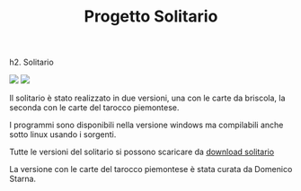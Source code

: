 ﻿---
directory_name: Progetti
title: Progetto Solitario
in_menu: true
sort_info: 64
---

h2. Solitario

<img src="{relocatable: /images/solitario/special/in_partita_small.jpg}">
<img src="{relocatable: /images/solitario/windows/in_partita_small.jpg}">

Il solitario è stato realizzato in due versioni, una con le carte da briscola,
la seconda con le carte del tarocco piemontese.

I programmi sono disponibili nella versione windows ma compilabili anche sotto linux usando i sorgenti.

Tutte le versioni del solitario si possono scaricare da
<a href="{relocatable: /download/solitari_download.html}">download solitario</a>

La versione con le carte del tarocco piemontese è stata curata da Domenico Starna.